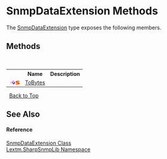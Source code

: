 # SnmpDataExtension Methods
 

The <a href="T_Lextm_SharpSnmpLib_SnmpDataExtension">SnmpDataExtension</a> type exposes the following members.


## Methods
&nbsp;<table><tr><th></th><th>Name</th><th>Description</th></tr><tr><td>![Public method](media/pubmethod.gif "Public method")![Static member](media/static.gif "Static member")</td><td><a href="M_Lextm_SharpSnmpLib_SnmpDataExtension_ToBytes">ToBytes</a></td><td /></tr></table>&nbsp;
<a href="#snmpdataextension-methods">Back to Top</a>

## See Also


#### Reference
<a href="T_Lextm_SharpSnmpLib_SnmpDataExtension">SnmpDataExtension Class</a><br /><a href="N_Lextm_SharpSnmpLib">Lextm.SharpSnmpLib Namespace</a><br />